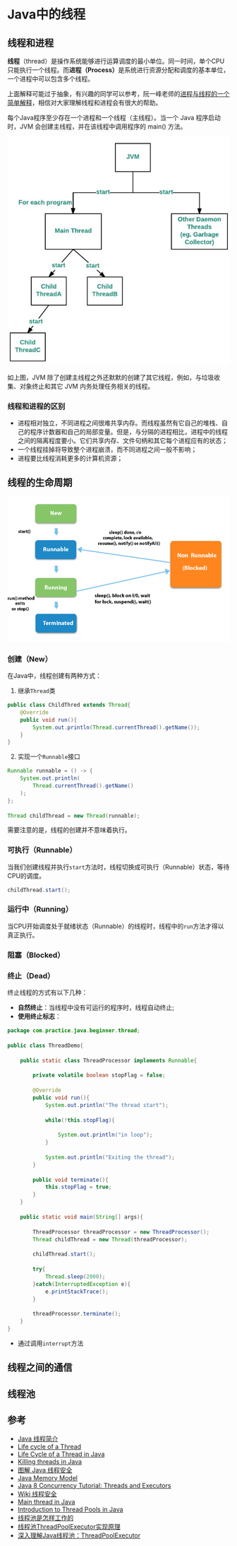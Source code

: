 # Java中的线程

## 线程和进程

<b>线程</b>（thread）是操作系统能够进行运算调度的最小单位。同一时间，单个CPU只能执行一个线程。而<b>进程（Process）</b>是系统进行资源分配和调度的基本单位，一个进程中可以包含多个线程。

上面解释可能过于抽象，有兴趣的同学可以参考，阮一峰老师的[进程与线程的一个简单解释](https://www.ruanyifeng.com/blog/2013/04/processes_and_threads.html)，相信对大家理解线程和进程会有很大的帮助。

每个Java程序至少存在一个进程和一个线程（主线程）。当一个 Java 程序启动时，JVM 会创建主线程，并在该线程中调用程序的 main() 方法。

![thread](./Assets/main-thread-in-java.jpeg)

如上图，JVM 除了创建主线程之外还默默的创建了其它线程，例如，与垃圾收集、对象终止和其它 JVM 内务处理任务相关的线程。

### 线程和进程的区别

- 进程相对独立，不同进程之间很难共享内存。而线程虽然有它自己的堆栈、自己的程序计数器和自己的局部变量。但是，与分隔的进程相比，进程中的线程之间的隔离程度要小。它们共享内存、文件句柄和其它每个进程应有的状态；
- 一个线程挂掉将导致整个进程崩溃，而不同进程之间一般不影响；
- 进程要比线程消耗更多的计算机资源；

## 线程的生命周期

![thread lifecycle](./Assets/main-thread-in-java-lifecycle.png)

### 创建（New）

在Java中，线程创建有两种方式：

1. 继承`Thread`类

```java
public class ChildThred extends Thread{
    @Override
    public void run(){
        System.out.println(Thread.currentThread().getName());
    }
}
```

2. 实现一个`Runnable`接口

```java
Runnable runnable = () -> {
    System.out.println(
        Thread.currentThread().getName()            
    );
};

Thread childThread = new Thread(runnable);
```

需要注意的是，线程的创建并不意味着执行。

### 可执行（Runnable）

当我们创建线程并执行`start`方法时，线程切换成可执行（Runnable）状态，等待CPU的调度。

```java
childThread.start();
```

### 运行中（Running）

当CPU开始调度处于就绪状态（Runnable）的线程时，线程中的`run`方法才得以真正执行。

### 阻塞（Blocked）

### 终止（Dead）

终止线程的方式有以下几种：

- <b>自然终止</b>：当线程中没有可运行的程序时，线程自动终止;
- <b>使用终止标志</b>：
```java
package com.practice.java.beginner.thread;

public class ThreadDemo{

    public static class ThreadProcessor implements Runnable{

        private volatile boolean stopFlag = false;

        @Override
        public void run(){
            System.out.println("The thread start");

            while(!this.stopFlag){

                System.out.println("in loop");
            }

            System.out.println("Exiting the thread");
        }

        public void terminate(){
            this.stopFlag = true;
        }
    }

    public static void main(String[] args){

        ThreadProcessor threadProcessor = new ThreadProcessor();
        Thread childThread = new Thread(threadProcessor);

        childThread.start();

        try{
            Thread.sleep(2000);
        }catch(InterruptedException e){
            e.printStackTrace();
        }

        threadProcessor.terminate();
    }
}
```
- 通过调用`interrupt`方法

## 线程之间的通信

## 线程池

## 参考

- [Java 线程简介](https://www.ibm.com/developerworks/cn/education/java/j-threads/j-threads.html)
- [Life cycle of a Thread](https://www.javatpoint.com/life-cycle-of-a-thread)
- [Life Cycle of a Thread in Java](https://www.baeldung.com/java-thread-lifecycle)
- [Killing threads in Java](https://www.geeksforgeeks.org/killing-threads-in-java/)
- [图解 Java 线程安全 ](https://juejin.im/post/5d2c97bff265da1bc552954b)
- [Java Memory Model](http://tutorials.jenkov.com/java-concurrency/java-memory-model.html)
- [Java 8 Concurrency Tutorial: Threads and Executors](https://winterbe.com/posts/2015/04/07/java8-concurrency-tutorial-thread-executor-examples/)
- [Wiki 线程安全](https://zh.wikipedia.org/wiki/%E7%BA%BF%E7%A8%8B%E5%AE%89%E5%85%A8)
- [Main thread in Java](https://www.geeksforgeeks.org/main-thread-java/)
- [Introduction to Thread Pools in Java](https://www.baeldung.com/thread-pool-java-and-guava)
- [线程池是怎样工作的](https://mp.weixin.qq.com/s/VTBj0KS_vPR_YY2imJYYFw)
- [线程池ThreadPoolExecutor实现原理](https://juejin.im/post/5aeec0106fb9a07ab379574f)
- [深入理解Java线程池：ThreadPoolExecutor](http://www.ideabuffer.cn/2017/04/04/%E6%B7%B1%E5%85%A5%E7%90%86%E8%A7%A3Java%E7%BA%BF%E7%A8%8B%E6%B1%A0%EF%BC%9AThreadPoolExecutor/#addWorker%E6%96%B9%E6%B3%95)